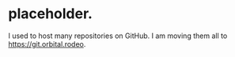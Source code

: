 # placeholder.

I used to host many repositories on GitHub.
I am moving them all to https://git.orbital.rodeo.
